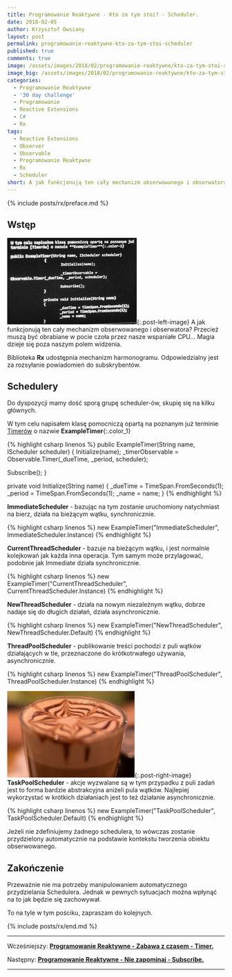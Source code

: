 ```yaml
---
title: Programowanie Reaktywne - Kto za tym stoi? - Scheduler.
date: 2018-02-05
author: Krzysztof Owsiany
layout: post
permalink: programowanie-reaktywne-kto-za-tym-stoi-scheduler
published: true
comments: true        
image: /assets/images/2018/02/programowanie-reaktywne/kto-za-tym-stoi-scheduler/post.jpg
image_big: /assets/images/2018/02/programowanie-reaktywne/kto-za-tym-stoi-scheduler/post-big.jpg
categories:
  - Programowanie Reaktywne
  - '30 day challenge'
  - Programowanie
  - Reactive Extensions
  - C#
  - Rx
tags:
  - Reactive Extensions
  - Observer
  - Observable
  - Programowanie Reaktywne
  - Rx
  - Scheduler
short: A jak funkcjonują ten cały mechanizm obserwowanego i obserwatora? Przecież muszą być obrabiane w pocie czoła przez nasze wspaniałe CPU. Magia dzieje się poza naszym polem widzenia. Biblioteka Rx udostępnia mechanizm harmonogramu.
---
```

{% include posts/rx/preface.md %}

## Wstęp
[![Reactive Extensions - Scheduler][post]][post-big]{:.post-left-image}
A jak funkcjonują ten cały mechanizm obserwowanego i obserwatora? Przecież muszą być obrabiane w pocie czoła przez nasze wspaniałe CPU... Magia dzieje się poza naszym polem widzenia.

Biblioteka **Rx** udostępnia mechanizm harmonogramu. Odpowiedzialny jest za rozsyłanie powiadomień do subskrybentów.

## Schedulery
Do dyspozycji mamy dość sporą grupę scheduler-ów, skupię się na kilku głównych.

W tym celu napisałem klasę pomocniczą opartą na poznanym już terminie [Timerów][previous] o nazwie **ExampleTimer**{:.color_1}

{% highlight csharp linenos %}
public ExampleTimer(String name, IScheduler scheduler)
{
  Initialize(name);
  _timerObservable = Observable.Timer(_dueTime, _period, scheduler);

  Subscribe();
}

private void Initialize(String name)
{
  _dueTime = TimeSpan.FromSeconds(1);
  _period = TimeSpan.FromSeconds(1);
  _name = name;
}
{% endhighlight %}

**ImmediateScheduler** - bazując na tym zostanie uruchomiony natychmiast na bierz, działa na bieżącym wątku, synchronicznie.

{% highlight csharp linenos %}
new ExampleTimer("ImmediateScheduler", ImmediateScheduler.Instance)
{% endhighlight %}

**CurrentThreadScheduler** - bazuje na bieżącym wątku, i jest normalnie kolejkowań jak każda inna operacja. Tym samym może przylagować, podobnie jak Immediate działa synchronicznie.

{% highlight csharp linenos %}
new ExampleTimer("CurrentThreadScheduler", CurrentThreadScheduler.Instance)
{% endhighlight %}

**NewThreadScheduler** - działa na nowym niezależnym wątku, dobrze nadaje się do długich działań, działa asynchronicznie.

{% highlight csharp linenos %}
new ExampleTimer("NewThreadScheduler", NewThreadScheduler.Default)
{% endhighlight %}

**ThreadPoolScheduler** - publikowanie treści pochodzi z puli wątków działających w tle, przeznaczone do krótkotrwałego używania, asynchronicznie.

{% highlight csharp linenos %}
new ExampleTimer("ThreadPoolScheduler", ThreadPoolScheduler.Instance)
{% endhighlight %}

[![Reactive Extensions - Scheduler][image1]][image1-big]{:.post-right-image}
**TaskPoolScheduler** - akcje wyzwalane są w tym przypadku z puli zadań jest to forma bardzie abstrakcyjna aniżeli pula wątków. Najlepiej wykorzystać w krótkich działaniach jest to też działanie asynchronicznie.

{% highlight csharp linenos %}
new ExampleTimer("TaskPoolScheduler", TaskPoolScheduler.Default)
{% endhighlight %}

Jeżeli nie zdefiniujemy żadnego schedulera, to wówczas zostanie przydzielony automatycznie na podstawie kontekstu tworzenia obiektu obserwowanego.

## Zakończenie
Przeważnie nie ma potrzeby manipulowaniem automatycznego przydzielania Schedulera. Jednak w pewnych sytuacjach można wpłynąć na to jak będzie się zachowywał. 

To na tyle w tym pościku, zapraszam do kolejnych.

{% include posts/rx/end.md %}

------
Wcześniejszy: **[Programowanie Reaktywne - Zabawa z czasem - Timer.][previous]**

Następny: **[Programowanie Reaktywne - Nie zapominaj - Subscribe.][next]**

------

[previous]: {{site.url}}/programowanie-reaktywne-zabawa-z-czasem-timer
[next]: {{site.url}}/programowanie-reaktywne-nie-zapominaj-subscribe

[post]: /assets/images/2018/02/programowanie-reaktywne/kto-za-tym-stoi-scheduler/post.jpg
[post-big]: /assets/images/2018/02/programowanie-reaktywne/kto-za-tym-stoi-scheduler/post-big.jpg

[image1]: /assets/images/2018/02/programowanie-reaktywne/kto-za-tym-stoi-scheduler/image1.jpg
[image1-big]: /assets/images/2018/02/programowanie-reaktywne/kto-za-tym-stoi-scheduler/image1-big.jpg
